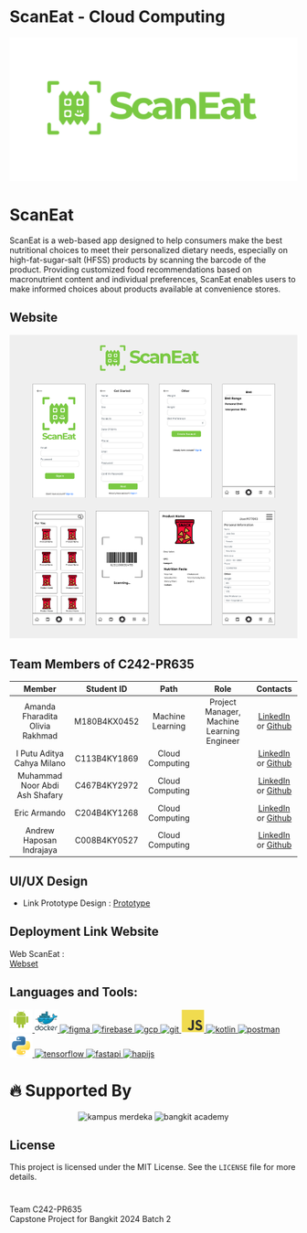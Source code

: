 # ScanEat - Cloud Computing
![image](https://github.com/ScanEat-team/.github/blob/8faa7ee51b00d1f5a86bec4a29b02d659291fb68/assets/Logo.png)
# ScanEat  

ScanEat is a web-based app designed to help consumers make the best nutritional choices to meet their personalized dietary needs, especially on high-fat-sugar-salt (HFSS) products by scanning the barcode of the product. Providing customized food recommendations based on macronutrient content and individual preferences, ScanEat enables users to make informed choices about products available at convenience stores.

## Website
<img src="https://github.com/ScanEat-team/.github/blob/6ef29165b6c5eeaf627ab21475292c2ea1696093/assets/UI.png">

## Team Members of C242-PR635

|            Member           | Student ID |        Path        |                    Role                    |                                                       Contacts                                                      |
| :------------------------------: | :--------: | :----------------: | :----------------------------------------: | :-----------------------------------------------------------------------------------------------------------------: |
| Amanda Fharadita Olivia Rakhmad| M180B4KX0452  |  Machine Learning  | Project Manager, Machine Learning Engineer |[LinkedIn](https://www.linkedin.com/in/amandarakhmad/) or [Github](https://github.com/amandarakhmad) |
| I Putu Aditya Cahya Milano | C113B4KY1869  |  Cloud Computing  |  |[LinkedIn](https://www.linkedin.com/in/) or [Github](https://github.com/AditMilano) |
| Muhammad Noor Abdi Ash Shafary | C467B4KY2972 |  Cloud Computing  |  |[LinkedIn](https://www.linkedin.com/in/aditmilano/) or [Github](https://github.com/) |
|  Eric Armando | C204B4KY1268  |  Cloud Computing  |  |[LinkedIn](https://www.linkedin.com/in/) or [Github](https://github.com/) |
| Andrew Haposan Indrajaya | C008B4KY0527  |  Cloud Computing  |  |[LinkedIn](https://www.linkedin.com/in/) or [Github](https://github.com/) |

## UI/UX Design

- Link Prototype Design : [Prototype](https://www.figma.com/design/j9dcfgEwXPNj7ceYi59o7b/Capstone-Design?node-id=473-282&t=bR4aZisyNGUu5y2v-1)

## Deployment Link Website

Web ScanEat :<br>
[Webset](https://scaneats-website-421390099984.asia-southeast2.run.app/index.html)


## Languages and Tools:
<p align="left"> <a href="https://developer.android.com" target="_blank" rel="noreferrer"> <img src="https://raw.githubusercontent.com/devicons/devicon/master/icons/android/android-original-wordmark.svg" alt="android" width="40" height="40"/> </a> <a href="https://www.docker.com/" target="_blank" rel="noreferrer"> <img src="https://raw.githubusercontent.com/devicons/devicon/master/icons/docker/docker-original-wordmark.svg" alt="docker" width="40" height="40"/> </a> <a href="https://www.figma.com/" target="_blank" rel="noreferrer"> <img src="https://www.vectorlogo.zone/logos/figma/figma-icon.svg" alt="figma" width="40" height="40"/> </a> <a href="https://firebase.google.com/" target="_blank" rel="noreferrer"> <img src="https://www.vectorlogo.zone/logos/firebase/firebase-icon.svg" alt="firebase" width="40" height="40"/> </a>  <a href="https://cloud.google.com" target="_blank" rel="noreferrer"> <img src="https://www.vectorlogo.zone/logos/google_cloud/google_cloud-icon.svg" alt="gcp" width="40" height="40"/> </a> <a href="https://git-scm.com/" target="_blank" rel="noreferrer"> <img src="https://www.vectorlogo.zone/logos/git-scm/git-scm-icon.svg" alt="git" width="40" height="40"/> </a> <a href="https://developer.mozilla.org/en-US/docs/Web/JavaScript" target="_blank" rel="noreferrer"> <img src="https://raw.githubusercontent.com/devicons/devicon/master/icons/javascript/javascript-original.svg" alt="javascript" width="40" height="40"/> </a> <a href="https://kotlinlang.org" target="_blank" rel="noreferrer"> <img src="https://www.vectorlogo.zone/logos/kotlinlang/kotlinlang-icon.svg" alt="kotlin" width="40" height="40"/> </a> <a href="https://postman.com" target="_blank" rel="noreferrer"> <img src="https://www.vectorlogo.zone/logos/getpostman/getpostman-icon.svg" alt="postman" width="40" height="40"/> </a> <a href="https://www.python.org" target="_blank" rel="noreferrer"> <img src="https://raw.githubusercontent.com/devicons/devicon/master/icons/python/python-original.svg" alt="python" width="40" height="40"/> </a> <a href="https://www.tensorflow.org" target="_blank" rel="noreferrer"> <img src="https://www.vectorlogo.zone/logos/tensorflow/tensorflow-icon.svg" alt="tensorflow" width="40" height="40"/> </a> <a href="https://fastapi.tiangolo.com" target="_blank" rel="noreferrer"> <img src="https://fastapi.tiangolo.com/img/logo-margin/logo-teal.png" alt="fastapi" width="100" height="40"/> </a> <a href="https://hapi.dev" target="_blank" rel="noreferrer"> <img src="https://avatars.githubusercontent.com/u/3774533?s=200&v=4" alt="hapijs" width="40" height="40"/> </a> </p>


# 🔥 Supported By


<div align="center">
  <img src="https://i.postimg.cc/Th8NFNLc/Kampus-Merdeka-MASTER.png" height="80" alt="kampus merdeka" style="margin-right: width:100px;"/>
  <img src="https://storage.googleapis.com/kampusmerdeka_kemdikbud_go_id/mitra/mitra_af66db2e-0997-4f52-9cc0-a14412eeeab9.png" height="80" alt="bangkit academy" style="margin-right:left0px;"/>
  
</div>

## License
This project is licensed under the MIT License. See the `LICENSE` file for more details.

# 
<p align="left" > Team C242-PR635 <br> Capstone Project for Bangkit 2024 Batch 2 </p>


